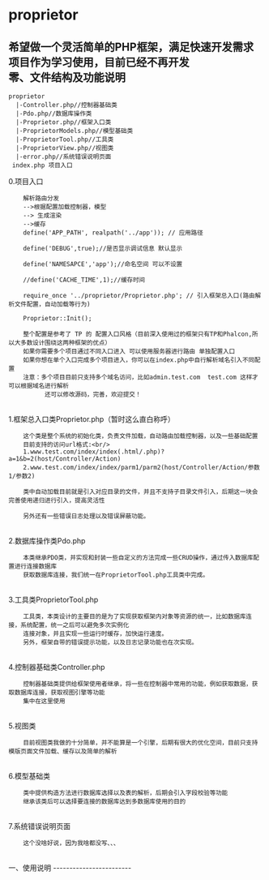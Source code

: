 # proprietor
希望做一个灵活简单的PHP框架，满足快速开发需求<br/>
项目作为学习使用，目前已经不再开发<br/>
零、文件结构及功能说明
-------------------
    proprietor
      |-Controller.php//控制器基础类
      |-Pdo.php//数据库操作类
      |-Proprietor.php//框架入口类
      |-ProprietorModels.php//模型基础类
      |-ProprietorTool.php//工具类
      |-ProprietorView.php//视图类
      |-error.php//系统错误说明页面
     index.php 项目入口

0.项目入口<br/>
		
		解析路由分发
		-->根据配置加载控制器，模型 
		--> 生成渲染
		-->缓存
		define('APP_PATH', realpath('../app')); // 应用路径
		
		define('DEBUG',true);//是否显示调试信息 默认显示
		
		define('NAMESAPCE','app');//命名空间 可以不设置
		
		//define('CACHE_TIME',1);//缓存时间
		
		require_once '../proprietor/Proprietor.php'; // 引入框架总入口(路由解析文件配置，自动加载等行为)
		
		Proprietor::Init();
		
		整个配置是参考了 TP 的 配置入口风格（目前深入使用过的框架只有TP和Phalcon,所以大多数设计围绕这两种框架的优点）
		如果你需要多个项目通过不同入口进入 可以使用服务器进行路由 单独配置入口
		如果你想在单个入口完成多个项目进入，你可以在index.php中自行解析域名引入不同配置
		注意：多个项目目前只支持多个域名访问，比如admin.test.com  test.com 这样才可以根据域名进行解析
		      还可以修改源码，完善，欢迎提交！
<br/>1.框架总入口类Proprietor.php（暂时这么直白称呼）<br/>
		
		这个类是整个系统的初始化类，负责文件加载，自动路由加载控制器，以及一些基础配置
		目前支持的访问url格式:<br/>
		1.www.test.com/index/index(.html/.php)?a=1&b=2(host/Controller/Action)
		2.www.test.com/index/index/parm1/parm2(host/Controller/Action/参数1/参数2)
		
		类中自动加载目前就是引入对应目录的文件，并且不支持子目录文件引入，后期这一块会完善使用递归进行引入，提高灵活性
		
		另外还有一些错误日志处理以及错误屏蔽功能。
		
<br/>2.数据库操作类Pdo.php<br/>
		
		本类继承PDO类，并实现和封装一些自定义的方法完成一些CRUD操作，通过传入数据库配置进行连接数据库
		获取数据库连接，我们统一在ProprietorTool.php工具类中完成。
		
<br/>3.工具类ProprietorTool.php<br/>
		
		工具类，本类设计的主要目的是为了实现获取框架内对象等资源的统一，比如数据库连接，系统配置，统一之后可以避免多次实例化
		连接对象，并且实现一些运行时缓存，加快运行速度。
		另外，框架自带的错误提示功能，以及日志记录功能也在次实现。
		
<br/>4.控制器基础类Controller.php<br/>
	
		控制器基础类提供给框架使用者继承，将一些在控制器中常用的功能，例如获取数据，获取数据库连接，获取视图引擎等功能
		集中在这里使用
		
<br/>5.视图类<br/>
			
		目前视图类我做的十分简单，并不能算是一个引擎，后期有很大的优化空间，目前只支持模版页面文件加载、缓存以及简单的解析
		
<br/>6.模型基础类<br/>
		
		类中提供构造方法进行数据库选择以及表的解析，后期会引入字段校验等功能
		继承该类后可以选择要连接的数据库达到多数据库使用的目的
		
<br/>7.系统错误说明页面<br/>
		
		这个没啥好说，因为我啥都没写、、、
		
<br/>
一、使用说明
------------------------
